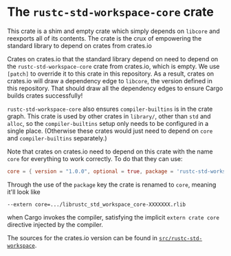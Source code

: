 # The `rustc-std-workspace-core` crate

This crate is a shim and empty crate which simply depends on `libcore` and
reexports all of its contents. The crate is the crux of empowering the standard
library to depend on crates from crates.io

Crates on crates.io that the standard library depend on need to depend on the
`rustc-std-workspace-core` crate from crates.io, which is empty. We use
`[patch]` to override it to this crate in this repository. As a result, crates
on crates.io will draw a dependency edge to `libcore`, the version defined in
this repository. That should draw all the dependency edges to ensure Cargo
builds crates successfully!

`rustc-std-workspace-core` also ensures `compiler-builtins` is in the crate
graph. This crate is used by other crates in `library/`, other than `std` and
`alloc`, so the `compiler-builtins` setup only needs to be configured in a
single place. (Otherwise these crates would just need to depend on `core` and
`compiler-builtins` separately.)

Note that crates on crates.io need to depend on this crate with the name `core`
for everything to work correctly. To do that they can use:

```toml
core = { version = "1.0.0", optional = true, package = 'rustc-std-workspace-core' }
```

Through the use of the `package` key the crate is renamed to `core`, meaning
it'll look like

```
--extern core=.../librustc_std_workspace_core-XXXXXXX.rlib
```

when Cargo invokes the compiler, satisfying the implicit `extern crate core`
directive injected by the compiler.

The sources for the crates.io version can be found in
[`src/rustc-std-workspace`](../../src/rustc-std-workspace).
